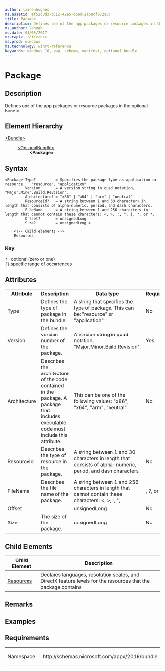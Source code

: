 ```yaml
---
author: laurenhughes
ms.assetid: ef52c3d3-b112-42a5-b66d-2ab9cf672a5d
title: Package
description: Defines one of the app packages or resource packages in the optional bundle.
ms.author: lahugh
ms.date: 04/05/2017
ms.topic: reference
ms.prod: windows
ms.technology: winrt-reference
keywords: windows 10, uwp, schema, manifest, optional bundle 
---
```


# Package

## Description
Defines one of the app packages or resource packages in the optional bundle.

## Element Hierarchy
<dl>
<dt><a href="element-bundle.md">&lt;Bundle&gt;</a></dt>
<dd>
<dl>
<dt><a href="element-optionalbundle.md">&lt;OptionalBundle&gt;</a></dt>
<dd><b>&lt;Package&gt;</b></dd>
</dl>
</dd>
</dl>

## Syntax
```syntax
<Package Type?         = Specifies the package type as application or resource. : "resource", "application"
         Version       = A version string in quad notation, "Major.Minor.Build.Revision".
         Architecture? = "x86" | "x64" | "arm" | "neutral" 
         ResourceId?   = A string between 1 and 30 characters in length that consists of alpha-numeric, period, and dash characters.
         FileName      = A string between 1 and 256 characters in length that cannot contain these characters: <, >, :, ", |, ?, or *.
         Offset?       = unsignedLong
         Size?         = unsignedLong >
           
    <!-- Child elements -->
    Resources
```

### Key
`?`   optional (zero or one)  
`{}`  specific range of occurrences

## Attributes
| Attribute | Description | Data type | Required |
|-----------|-------------|-----------|----------|
| Type  | Defines the type of package in the bundle. | A string that specifies the type of package. This can be: "resource" or "application" | No |
| Version | Defines the version number of the package. | A version string in quad notation, "Major.Minor.Build.Revision". | Yes |
| Architecture | Describes the architecture of the code contained in the package. A package that includes executable code must include this attribute. | This can be one of the following values: "x86", "x64", "arm", "neutral" | No |
| ResourceId | Describes the type of resource in the package. | A string between 1 and 30 characters in length that consists of alpha-numeric, period, and dash characters. | No |
| FileName | Describes the file name of the package. | A string between 1 and 256 characters in length that cannot contain these characters: <, >, :, ", |, ?, or *. | Yes |
| Offset |  | unsignedLong | No |
| Size | The size of the package. | unsignedLong | No |

## Child Elements

| Child Element | Description |
|---------------|-------------|
| [Resources](element-optionalbundle-resources.md) | Declares languages, resolution scales, and DirectX feature levels for the resources that the package contains. |

## Remarks

## Examples

## Requirements

<table>
<colgroup>
<col width="50%" />
<col width="50%" />
</colgroup>
<tbody>
<tr class="odd">
<td><p>Namespace</p></td>
<td><p>http://schemas.microsoft.com/appx/2016/bundle</p></td>
</tr>
</tbody>
</table>